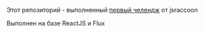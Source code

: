 Этот репозиторий - выполненный [первый челендж](http://jsraccoon.ru/react-challenge-sort-and-search) от jsraccoon

Выполнен на базе ReactJS и Flux